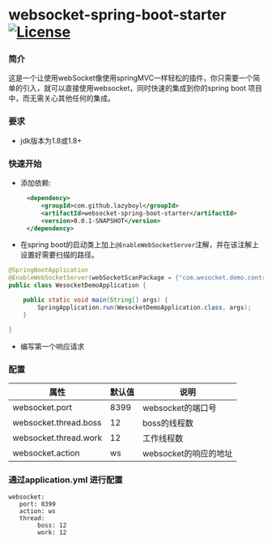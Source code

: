 websocket-spring-boot-starter [![License](http://img.shields.io/:license-apache-brightgreen.svg)](http://www.apache.org/licenses/LICENSE-2.0.html)
===================================
### 简介
这是一个让使用webSocket像使用springMVC一样轻松的插件，你只需要一个简单的引入，就可以直接使用websocket，同时快速的集成到你的spring boot
项目中，而无需关心其他任何的集成。

### 要求
- jdk版本为1.8或1.8+

### 快速开始

- 添加依赖:

```xml
     <dependency>
         <groupId>com.github.lazyboyl</groupId>
         <artifactId>websocket-spring-boot-starter</artifactId>
         <version>0.0.1-SNAPSHOT</version>
     </dependency>
```

- 在spring boot的启动类上加上`@EnableWebSocketServer`注解，并在该注解上设置好需要扫描的路径。

```java
@SpringBootApplication
@EnableWebSocketServer(webSocketScanPackage = {"com.wesocket.demo.controller","com.wesocket.demo.security"})
public class WesocketDemoApplication {

    public static void main(String[] args) {
        SpringApplication.run(WesocketDemoApplication.class, args);
    }

}
```
- 编写第一个响应请求
### 配置
| 属性  | 默认值 | 说明 
|---|---|---
|websocket.port|8399|websocket的端口号
|websocket.thread.boss|12|boss的线程数
|websocket.thread.work|12|工作线程数
|websocket.action|ws|websocket的响应的地址

### 通过application.yml 进行配置

```
websocket:
   port: 8399
   action: ws
   thread:
        boss: 12
        work: 12
```